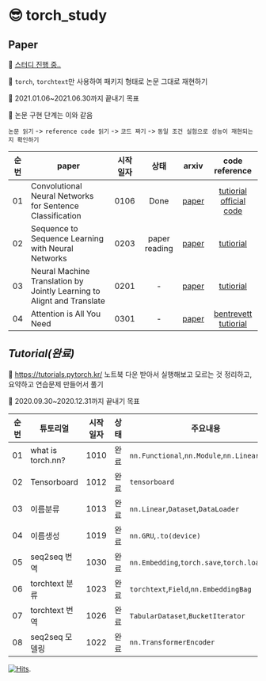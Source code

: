 # 😎 torch_study

## Paper
🍟 [스터디 진행 중..](https://www.notion.so/kickoff-6634847c450741a68c1be736f102ecdd) 

🍕 `torch`, `torchtext`만 사용하여 패키지 형태로 논문 그대로 재현하기  

🍔 2021.01.06~2021.06.30까지 끝내기 목표

🌮 논문 구현 단계는 이와 같음

`논문 읽기` -> `reference code 읽기` -> `코드 짜기` -> `동일 조건 실험으로 성능이 재현되는지 확인하기`

|순번|paper|시작일자|상태|arxiv|code reference|
|:--:|----|:----:|:----:|:----:|:----:|
|01|Convolutional Neural Networks for Sentence Classification|0106|Done|[paper](https://arxiv.org/abs/1408.5882)|[tutiorial](https://github.com/bentrevett/pytorch-sentiment-analysis/blob/master/4%20-%20Convolutional%20Sentiment%20Analysis.ipynb)<br>[official code](https://github.com/yoonkim/CNN_sentence)|
|02|Sequence to Sequence Learning with Neural Networks|0203|paper reading|[paper](https://arxiv.org/abs/1409.3215)|[tutiorial](https://github.com/bentrevett/pytorch-seq2seq/blob/master/1%20-%20Sequence%20to%20Sequence%20Learning%20with%20Neural%20Networks.ipynb)|
|03|Neural Machine Translation by Jointly Learning to Alignt and Translate|0201|-|[paper](https://arxiv.org/pdf/1409.0473.pdf)|[tutiorial](https://github.com/bentrevett/pytorch-seq2seq/blob/master/3%20-%20Neural%20Machine%20Translation%20by%20Jointly%20Learning%20to%20Align%20and%20Translate.ipynb)|
|04|Attention is All You Need|0301|-|[paper](https://arxiv.org/abs/1706.03762)|[bentrevett tutiorial](https://github.com/bentrevett/pytorch-seq2seq/blob/master/6%20-%20Attention%20is%20All%20You%20Need.ipynb)|



## *Tutorial(완료)* 
🍕 https://tutorials.pytorch.kr/ 노트북 다운 받아서 실행해보고 모르는 것 정리하고, 요약하고 연습문제 만들어서 풀기 

🍔 2020.09.30~2020.12.31까지 끝내기 목표 

|순번|튜토리얼|시작일자|상태|주요내용|링크|
|:--:|----|:---:|:----:|----|----|
|01|what is torch.nn?|1010|완료|`nn.Functional`,`nn.Module`,`nn.Linear`,`optim`|https://tutorials.pytorch.kr/beginner/nn_tutorial.html|
|02|Tensorboard|1012|완료|`tensorboard`|https://tutorials.pytorch.kr/intermediate/tensorboard_tutorial.html|
|03|이름분류|1013|완료|`nn.Linear`,`Dataset`,`DataLoader`|https://tutorials.pytorch.kr/intermediate/char_rnn_classification_tutorial.html|
|04|이름생성|1019|완료|`nn.GRU`,`.to(device)`|https://tutorials.pytorch.kr/intermediate/char_rnn_generation_tutorial.html|
|05|seq2seq 번역|1030|완료|`nn.Embedding`,`torch.save`,`torch.load`|https://tutorials.pytorch.kr/intermediate/seq2seq_translation_tutorial.html|
|06|torchtext 분류|1023|완료|`torchtext`,`Field`,`nn.EmbeddingBag`|https://tutorials.pytorch.kr/beginner/text_sentiment_ngrams_tutorial.html|
|07|torchtext 번역|1026|완료|`TabularDataset`,`BucketIterator`|https://tutorials.pytorch.kr/beginner/torchtext_translation_tutorial.html|
|08|seq2seq 모델링|1022|완료|`nn.TransformerEncoder`|https://tutorials.pytorch.kr/beginner/transformer_tutorial.html|


[![Hits](https://hits.seeyoufarm.com/api/count/incr/badge.svg?url=https%3A%2F%2Fgithub.com%2Flong8v%2F&count_bg=%2379C83D&title_bg=%23555555&icon=&icon_color=%23E7E7E7&title=hits&edge_flat=false)](https://hits.seeyoufarm.com).  

